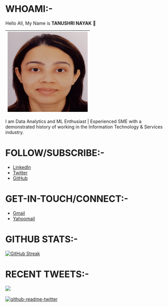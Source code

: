 # WHOAMI:-

Hello All, My Name is __TANUSHRI NAYAK__ 👋

| <img src="Images/TN-Profile-Pic.jpg" width="250" height="250" alt="MySelf Tanushri Nayak"> |
| ----------- |

I am Data Analytics and ML Enthusiast | Experienced SME with a demonstrated history of working in the Information Technology & Services industry. 

# FOLLOW/SUBSCRIBE:-

-  [LinkedIn](https://www.linkedin.com/in/tanushri-nayak-a518645b/) 
-  [Twitter](https://twitter.com/Tanushr62712563/) 
-  [GitHub](https://github.com/tanushrin/tanushrin/) 

# GET-IN-TOUCH/CONNECT:-

- [Gmail](mailto:tanushri0310003@gmail.com) 
- [Yahoomail](mailto:tanushri_diatm@yahoo.co.in)  

# GITHUB STATS:-

[![GitHub Streak](http://github-readme-streak-stats.herokuapp.com?user=tanushrin&theme=dark)](https://git.io/streak-stats)

# RECENT TWEETS:-

[<img src="https://img.shields.io/badge/-Follow-blue?style=for-the-badge&logo=twitter&logoColor=white"/>](https://twitter.com/Tanushr62712563?ref_src=twsrc%5Etfw")

[![github-readme-twitter](https://github-readme-twitter.gazf.vercel.app/api?id=Tanushr62712563&layout=wide)](https://github.com/gazf/github-readme-twitter)


<!--
**arindam0310018/arindam0310018** is a ✨ _special_ ✨ repository because its `README.md` (this file) appears on your GitHub profile.

Here are some ideas to get you started:

- 🔭 I’m currently working on ...
- 🌱 I’m currently learning ...
- 👯 I’m looking to collaborate on ...
- 🤔 I’m looking for help with ...
- 💬 Ask me about ...
- 📫 How to reach me: ...
- 😄 Pronouns: ...
- ⚡ Fun fact: ...
-->
